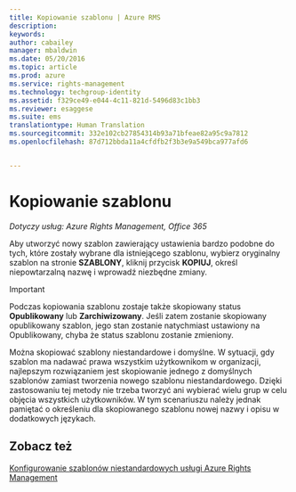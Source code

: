 ```yaml
---
title: Kopiowanie szablonu | Azure RMS
description: 
keywords: 
author: cabailey
manager: mbaldwin
ms.date: 05/20/2016
ms.topic: article
ms.prod: azure
ms.service: rights-management
ms.technology: techgroup-identity
ms.assetid: f329ce49-e044-4c11-821d-5496d83c1bb3
ms.reviewer: esaggese
ms.suite: ems
translationtype: Human Translation
ms.sourcegitcommit: 332e102cb27854314b93a71bfeae82a95c9a7812
ms.openlocfilehash: 87d712bbda11a4cfdfb2f3b3e9a549bca977afd6


---
```



# Kopiowanie szablonu

*Dotyczy usług: Azure Rights Management, Office 365*

Aby utworzyć nowy szablon zawierający ustawienia bardzo podobne do tych, które zostały wybrane dla istniejącego szablonu, wybierz oryginalny szablon na stronie **SZABLONY**, kliknij przycisk **KOPIUJ**, określ niepowtarzalną nazwę i wprowadź niezbędne zmiany.

> [!IMPORTANT]
> Podczas kopiowania szablonu zostaje także skopiowany status **Opublikowany** lub **Zarchiwizowany**. Jeśli zatem zostanie skopiowany opublikowany szablon, jego stan zostanie natychmiast ustawiony na Opublikowany, chyba że status szablonu zostanie zmieniony.

Można skopiować szablony niestandardowe i domyślne. W sytuacji, gdy szablon ma nadawać prawa wszystkim użytkownikom w organizacji, najlepszym rozwiązaniem jest skopiowanie jednego z domyślnych szablonów zamiast tworzenia nowego szablonu niestandardowego. Dzięki zastosowaniu tej metody nie trzeba tworzyć ani wybierać wielu grup w celu objęcia wszystkich użytkowników. W tym scenariuszu należy jednak pamiętać o określeniu dla skopiowanego szablonu nowej nazwy i opisu w dodatkowych językach.



## Zobacz też
[Konfigurowanie szablonów niestandardowych usługi Azure Rights Management](configure-custom-templates.md)


<!--HONumber=Jun16_HO5-->


